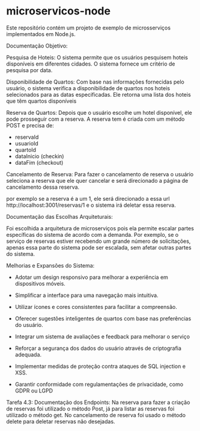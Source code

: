 # microservicos-node
Este repositório contém um projeto de exemplo de microsserviços implementados em Node.js. 

Documentação
Objetivo:


Pesquisa de Hoteis: O sistema permite que os usuários pesquisem hoteis disponíveis em diferentes cidades. O sistema fornece um critério de pesquisa por data.

Disponibilidade de Quartos: Com base nas informações fornecidas pelo usuário, o sistema verifica a disponibilidade de quartos nos hoteis selecionados para as datas especificadas. Ele retorna uma lista dos hoteis que têm quartos disponíveis 

Reserva de Quartos: Depois que o usuário escolhe um hotel disponível, ele pode prosseguir com a reserva. A reserva tem é criada com um método POST e precisa de:
- reservaId
- usuarioId
- quartoId
- dataInicio (checkin)
- dataFim (checkout)

Cancelamento de Reserva: Para fazer o cancelamento de reserva o usuário seleciona a reserva que ele quer cancelar e será direcionado a página de cancelamento dessa reserva.

por exemplo se a reserva é a um 1, ele será direcionado a essa url http://localhost:3001/reservas/1
e o sistema irá deletar essa reserva.



Documentação das Escolhas Arquiteturais:

Foi escolhida a arquitetura de microserviços pois ela permite escalar partes específicas do sistema de acordo com a demanda. Por exemplo, se o serviço de reservas estiver recebendo um grande número de solicitações, apenas essa parte do sistema pode ser escalada, sem afetar outras partes do sistema.



Melhorias e Expansões do Sistema:

  -  Adotar um design responsivo para melhorar a experiência em dispositivos móveis.
    
  - Simplificar a interface para uma navegação mais intuitiva.

  - Utilizar ícones e cores consistentes para facilitar a compreensão.
   
  - Oferecer sugestões inteligentes de quartos com base nas preferências do usuário.
             
  - Integrar um sistema de avaliações e feedback para melhorar o serviço
               
  - Reforçar a segurança dos dados do usuário através de criptografia adequada.

  - Implementar medidas de proteção contra ataques de SQL injection e XSS.

  - Garantir conformidade com regulamentações de privacidade, como GDPR ou LGPD



Tarefa 4.3:
Documentação dos Endpoints:
Na reserva para fazer a criação de reservas foi utilizado o método Post, já para listar as reservas foi utilizado o método get. 
No cancelamento de reserva foi usado o método delete para deletar reservas não desejadas.
